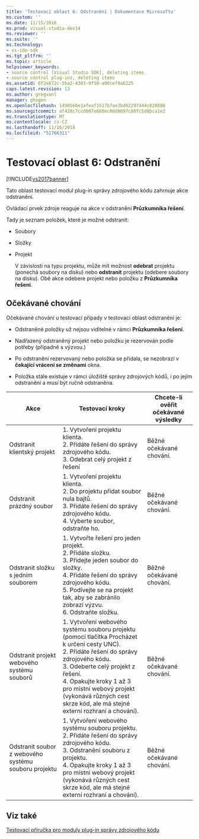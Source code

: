 ```yaml
---
title: 'Testovací oblast 6: Odstranění | Dokumentace Microsoftu'
ms.custom: ''
ms.date: 11/15/2016
ms.prod: visual-studio-dev14
ms.reviewer: ''
ms.suite: ''
ms.technology:
- vs-ide-sdk
ms.tgt_pltfrm: ''
ms.topic: article
helpviewer_keywords:
- source control [Visual Studio SDK], deleting items
- source control plug-ins, deleting items
ms.assetid: 6f2e872c-5ba2-4303-9f50-a90cef9a6225
caps.latest.revision: 13
ms.author: gregvanl
manager: ghogen
ms.openlocfilehash: 1498566e1afeaf1517b7ae3bd62297444c828888
ms.sourcegitcommit: af428c7ccd007e668ec0dd8697c88fc5d8bca1e2
ms.translationtype: MT
ms.contentlocale: cs-CZ
ms.lasthandoff: 11/16/2018
ms.locfileid: "51766311"
---
```

# <a name="test-area-6-delete"></a>Testovací oblast 6: Odstranění
[!INCLUDE[vs2017banner](../../includes/vs2017banner.md)]

Tato oblast testovací modul plug-in správy zdrojového kódu zahrnuje akce odstranění.  
  
 Ovládací prvek zdroje reaguje na akce v odstranění **Průzkumníka řešení**.  
  
 Tady je seznam položek, které je možné odstranit:  
  
- Soubory  
  
- Složky  
  
- Projekt  
  
  V závislosti na typu projektu, může mít možnost **odebrat** projektu (ponechá soubory na disku) nebo **odstranit** projektu (odebere soubory na disku). Obě akce odebere projekt nebo položku z **Průzkumníka řešení**.  
  
## <a name="expected-behavior"></a>Očekávané chování  
 Očekávané chování u testovací případy v testovací oblast odstranění je:  
  
-   Odstraněné položky už nejsou viditelné v rámci **Průzkumníka řešení**.  
  
-   Nadřazený odstraněný projekt nebo položku je rezervován podle potřeby (případně s výzvou.)  
  
-   Po odstranění rezervovaný nebo položka se přidala, se nezobrazí v **čekající vrácení se změnami** okna.  
  
-   Položka stále existuje v rámci úložiště správy zdrojových kódů, i po jejím odstranění a musí být ručně odstraněna.  
  
|Akce|Testovací kroky|Chcete-li ověřit očekávané výsledky|  
|------------|----------------|--------------------------------|  
|Odstranit klientský projekt|1.  Vytvoření projektu klienta.<br />2.  Přidáte řešení do správy zdrojového kódu.<br />3.  Odebrat celý projekt z řešení|Běžné očekávané chování.|  
|Odstranit prázdný soubor|1.  Vytvoření projektu klienta.<br />2.  Do projektu přidat soubor nula bajtů.<br />3.  Přidáte řešení do správy zdrojového kódu.<br />4.  Vyberte soubor, odstraňte ho.|Běžné očekávané chování.|  
|Odstranit složku s jedním souborem|1.  Vytvořte řešení pro jeden projekt.<br />2.  Přidáte složku.<br />3.  Přidejte jeden soubor do složky.<br />4.  Přidáte řešení do správy zdrojového kódu.<br />5.  Podívejte se na projekt tak, aby se zabránilo zobrazí výzvu.<br />6.  Odstraňte složku.|Běžné očekávané chování.|  
|Odstranit projekt webového systému souborů|1.  Vytvoření webového systému souboru projektu (pomocí tlačítka Procházet k určení cesty UNC).<br />2.  Přidáte řešení do správy zdrojového kódu.<br />3.  Odeberte celý projekt z řešení.<br />4.  Opakujte kroky 1 až 3 pro místní webový projekt (vykonává různých cest skrze kód, ale má stejné externí rozhraní a chování).|Běžné očekávané chování.|  
|Odstranit soubor z webového systému souboru projektu|1.  Vytvoření webového systému souboru projektu.<br />2.  Přidáte řešení do správy zdrojového kódu.<br />3.  Odstranění souboru z projektu.<br />4.  Opakujte kroky 1 až 3 pro místní webový projekt (vykonává různých cest skrze kód, ale má stejné externí rozhraní a chování).|Běžné očekávané chování.|  
  
## <a name="see-also"></a>Viz také  
 [Testovací příručka pro moduly plug-in správy zdrojového kódu](../../extensibility/internals/test-guide-for-source-control-plug-ins.md)

